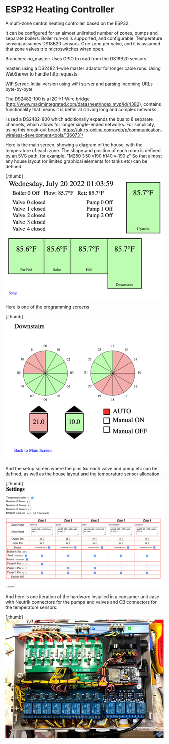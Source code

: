 ESP32 Heating Controller
==============

A multi-zone central heating controller based on the ESP32.

It can be configured for an almost unlimited number of zones, pumps and separate boilers.
Boiler run-on is supported, and configurable. 
Temperature sensing assumes DS18B20 sensors. 
One zone per valve, and it is assumed that zone valves trip microswitches when open. 
 
Branches: 
no_master: Uses GPIO to read from the DS18B20 sensors

master: using a DS2482 1-wire master adaptor for longer cable runs. Using WebServer
to handle http requests. 

WiFiServer: Initial version using wiFi server and parsing incoming URLs byte-by-byte
 
The DS2482-100 is a I2C->1-Wire bridge (http://www.maximintegrated.com/datasheet/index.mvp/id/4382),
contains functionality that means it is better at driving long and complex networks. 

I used a DS2482-800 which additionally expands the bus to 8 separate channels, which allows
for longer single-ended networks.
For simplicity, using this break-out board. 
https://uk.rs-online.com/web/p/communication-wireless-development-tools/1360731/

Here is the main screen, showing a diagram of the house, with the temperature of each zone. 
The shape and position of each room is defined by an SVG path, for example:
"M250 350 v190 h140 v-190 z"
So that almost any house layout (or limited graphical elements for tanks etc) can be defined. 

[.thumb]
![Alt text](FrontPage.png?raw=true "Status screen")

Here is one of the programming screens

[.thumb]
![Alt text](Screenshot.png?raw=true "Programming screen for one zone")

And the setup screen where the pins for each valve and pump etc can be defined, as well
as the house layout and the temperature sensor allocation. 

[.thumb]
![Alt text](Settings.png?raw=true "Setup / Configuration Screen")

And here is one iteration of the hardware installed in a consumer unit case with
Neutrik connectors for the pumps and valves and CB connectors for the temperature sensors:

[.thumb]
![Alt text](IMG_5434.jpg?raw=true "Hardware")

